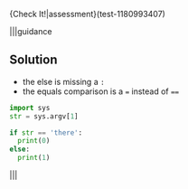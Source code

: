 {Check It!|assessment}(test-1180993407)

|||guidance
## Solution

- the else is missing a `:`
- the equals comparison is a `=` instead of `==`

```python
import sys
str = sys.argv[1]

if str == 'there':
  print(0)
else:
  print(1)
```
|||
